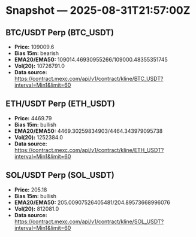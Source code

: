 # Snapshot — 2025-08-31T21:57:00Z

## BTC/USDT Perp (BTC_USDT)
- **Price:** 109009.6
- **Bias 15m:** bearish
- **EMA20/EMA50:** 109014.46930955266/109000.48355351745
- **Vol(20):** 10726791.0
- **Data source:** https://contract.mexc.com/api/v1/contract/kline/BTC_USDT?interval=Min1&limit=60

## ETH/USDT Perp (ETH_USDT)
- **Price:** 4469.79
- **Bias 15m:** bullish
- **EMA20/EMA50:** 4469.30259834903/4464.343979095738
- **Vol(20):** 1252384.0
- **Data source:** https://contract.mexc.com/api/v1/contract/kline/ETH_USDT?interval=Min1&limit=60

## SOL/USDT Perp (SOL_USDT)
- **Price:** 205.18
- **Bias 15m:** bullish
- **EMA20/EMA50:** 205.00907526405481/204.89573668996076
- **Vol(20):** 812081.0
- **Data source:** https://contract.mexc.com/api/v1/contract/kline/SOL_USDT?interval=Min1&limit=60
